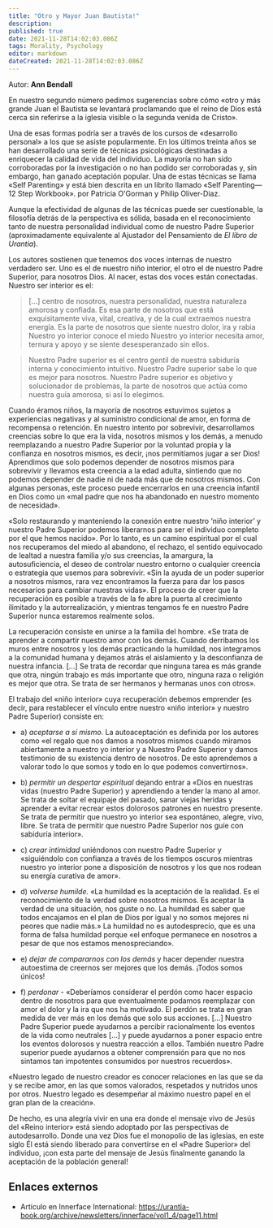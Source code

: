 ```yaml
---
title: "Otro y Mayor Juan Bautista!"
description: 
published: true
date: 2021-11-28T14:02:03.086Z
tags: Morality, Psychology
editor: markdown
dateCreated: 2021-11-28T14:02:03.086Z
---
```


Autor: **Ann Bendall**

En nuestro segundo número pedimos sugerencias sobre cómo «otro y más grande Juan el Bautista se levantará proclamando que el reino de Dios está cerca sin referirse a la iglesia visible o la segunda venida de Cristo».

Una de esas formas podría ser a través de los cursos de «desarrollo personal» a los que se asiste popularmente. En los últimos treinta años se han desarrollado una serie de técnicas psicológicas destinadas a enriquecer la calidad de vida del individuo. La mayoría no han sido corroboradas por la investigación o no han podido ser corroboradas y, sin embargo, han ganado aceptación popular. Una de estas técnicas se llama «Self Parenting» y está bien descrita en un librito llamado «Self Parenting—12 Step Workbook». por Patricia O'Gorman y Philip Oliver-Diaz.

Aunque la efectividad de algunas de las técnicas puede ser cuestionable, la filosofía detrás de la perspectiva es sólida, basada en el reconocimiento tanto de nuestra personalidad individual como de nuestro Padre Superior (aproximadamente equivalente al Ajustador del Pensamiento de _El libro de Urantia_).

Los autores sostienen que tenemos dos voces internas de nuestro verdadero ser. Uno es el de nuestro niño interior, el otro el de nuestro Padre Superior, para nosotros Dios. Al nacer, estas dos voces están conectadas. Nuestro ser interior es el:

> [...] centro de nosotros, nuestra personalidad, nuestra naturaleza amorosa y confiada. Es esa parte de nosotros que está exquisitamente viva, vital, creativa, y de la cual extraemos nuestra energía. Es la parte de nosotros que siente nuestro dolor, ira y rabia Nuestro yo interior conoce el miedo Nuestro yo interior necesita amor, ternura y apoyo y se siente desesperanzado sin ellos.

> Nuestro Padre superior es el centro gentil de nuestra sabiduría interna y conocimiento intuitivo. Nuestro Padre superior sabe lo que es mejor para nosotros. Nuestro Padre superior es objetivo y solucionador de problemas, la parte de nosotros que actúa como nuestra guía amorosa, si así lo elegimos.

Cuando éramos niños, la mayoría de nosotros estuvimos sujetos a experiencias negativas y al suministro condicional de amor, en forma de recompensa o retención. En nuestro intento por sobrevivir, desarrollamos creencias sobre lo que era la vida, nosotros mismos y los demás, a menudo reemplazando a nuestro Padre Superior por la voluntad propia y la confianza en nosotros mismos, es decir, ¡nos permitíamos jugar a ser Dios! Aprendimos que solo podemos depender de nosotros mismos para sobrevivir y llevamos esta creencia a la edad adulta, sintiendo que no podemos depender de nadie ni de nada más que de nosotros mismos. Con algunas personas, este proceso puede encerrarlos en una creencia infantil en Dios como un «mal padre que nos ha abandonado en nuestro momento de necesidad».

«Solo restaurando y manteniendo la conexión entre nuestro ‘niño interior’ y nuestro Padre Superior podemos liberarnos para ser el individuo completo por el que hemos nacido». Por lo tanto, es un camino espiritual por el cual nos recuperamos del miedo al abandono, el rechazo, el sentido equivocado de lealtad a nuestra familia y/o sus creencias, la amargura, la autosuficiencia, el deseo de controlar nuestro entorno o cualquier creencia o estrategia que usemos para sobrevivir. «Sin la ayuda de un poder superior a nosotros mismos, rara vez encontramos la fuerza para dar los pasos necesarios para cambiar nuestras vidas». El proceso de creer que la recuperación es posible a través de la fe abre la puerta al crecimiento ilimitado y la autorrealización, y mientras tengamos fe en nuestro Padre Superior nunca estaremos realmente solos.

La recuperación consiste en unirse a la familia del hombre. «Se trata de aprender a compartir nuestro amor con los demás. Cuando derribamos los muros entre nosotros y los demás practicando la humildad, nos integramos a la comunidad humana y dejamos atrás el aislamiento y la desconfianza de nuestra infancia. [...] Se trata de recordar que ninguna tarea es más grande que otra, ningún trabajo es más importante que otro, ninguna raza o religión es mejor que otra. Se trata de ser hermanos y hermanas unos con otros».

El trabajo del «niño interior» cuya recuperación debemos emprender (es decir, para restablecer el vínculo entre nuestro «niño interior» y nuestro Padre Superior) consiste en:

* a) _aceptarse a sí mismo._ La autoaceptación es definida por los autores como «el regalo que nos damos a nosotros mismos cuando miramos abiertamente a nuestro yo interior y a Nuestro Padre Superior y damos testimonio de su existencia dentro de nosotros. De esto aprendemos a valorar todo lo que somos y todo en lo que podemos convertirnos».

* b) _permitir un despertar espiritual_ dejando entrar a «Dios en nuestras vidas (nuestro Padre Superior) y aprendiendo a tender la mano al amor. Se trata de soltar el equipaje del pasado, sanar viejas heridas y aprender a evitar recrear estos dolorosos patrones en nuestro presente. Se trata de permitir que nuestro yo interior sea espontáneo, alegre, vivo, libre. Se trata de permitir que nuestro Padre Superior nos guíe con sabiduría interior».

* c) _crear intimidad_ uniéndonos con nuestro Padre Superior y «siguiéndolo con confianza a través de los tiempos oscuros mientras nuestro yo interior pone a disposición de nosotros y los que nos rodean su energía curativa de amor».

* d) _volverse humilde._ «La humildad es la aceptación de la realidad. Es el reconocimiento de la verdad sobre nosotros mismos. Es aceptar la verdad de una situación, nos guste o no. La humildad es saber que todos encajamos en el plan de Dios por igual y no somos mejores ni peores que nadie más.» La humildad no es autodesprecio, que es una forma de falsa humildad porque «el enfoque permanece en nosotros a pesar de que nos estamos menospreciando».

* e) _dejar de compararnos con los demás_ y hacer depender nuestra autoestima de creernos ser mejores que los demás. ¡Todos somos únicos!

* f) _perdonar_ - «Deberíamos considerar el perdón como hacer espacio dentro de nosotros para que eventualmente podamos reemplazar con amor el dolor y la ira que nos ha motivado. El perdón se trata en gran medida de ver más en los demás que solo sus acciones. [...] Nuestro Padre Superior puede ayudarnos a percibir racionalmente los eventos de la vida como neutrales [...] y puede ayudarnos a poner espacio entre los eventos dolorosos y nuestra reacción a ellos. También nuestro Padre superior puede ayudarnos a obtener comprensión para que no nos sintamos tan impotentes consumidos por nuestros recuerdos».

«Nuestro legado de nuestro creador es conocer relaciones en las que se da y se recibe amor, en las que somos valorados, respetados y nutridos unos por otros. Nuestro legado es desempeñar al máximo nuestro papel en el gran plan de la creación».

De hecho, es una alegría vivir en una era donde el mensaje vivo de Jesús del «Reino interior» está siendo adoptado por las perspectivas de autodesarrollo. Donde una vez Dios fue el monopolio de las iglesias, en este siglo Él está siendo liberado para convertirse en el «Padre Superior» del individuo, ¡con esta parte del mensaje de Jesús finalmente ganando la aceptación de la población general!  

## Enlaces externos

* Artículo en Innerface International: https://urantia-book.org/archive/newsletters/innerface/vol1_4/page11.html
